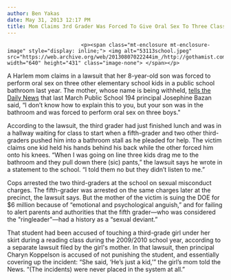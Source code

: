 ```yaml
---
author: Ben Yakas
date: May 31, 2013 12:17 PM
title: Mom Claims 3rd Grader Was Forced To Give Oral Sex To Three Classmates
---
```



                            
                            
                            
                            <p><span class="mt-enclosure mt-enclosure-image" style="display: inline;"> <img alt="53113school.jpeg" src="https://web.archive.org/web/20130807022244im_/http://gothamist.com/attachments/byakas/53113school.jpeg" width="640" height="431" class="image-none"> </span></p>

<p>A Harlem mom claims in a lawsuit that her 8-year-old son was forced to perform oral sex on three other elementary school kids in a public school bathroom last year. The mother, whose name is being withheld, <a href="https://web.archive.org/web/20130807022244/http://www.nydailynews.com/news/crime/boy-forced-perform-oral-sex-male-classmates-article-1.1359299">tells the Daily News</a> that last March Public School 194 principal Josephine Bazan said, &#x201C;I don&#x2019;t know how to explain this to you, but your son was in the bathroom and was forced to perform oral sex on three boys.&quot; </p>

<p>According to the lawsuit, the third grader had just finished lunch and was in a hallway waiting for class to start when a fifth-grader and two other third-graders pushed him into a bathroom stall as he pleaded for help. The victim claims one kid held his hands behind his back while the other forced him onto his knees. &#x201C;When I was going on line three kids drag me to the bathroom and they pull down there (sic) pants,&#x201D; the lawsuit says he wrote in a statement to the school. &#x201C;I told them no but they didn&#x2019;t listen to me.&#x201D;</p>

<p>Cops arrested the two third-graders at the school on sexual misconduct charges. The fifth-grader was arrested on the same charges later at the precinct, the lawsuit says. But the mother of the victim is suing the DOE for $6 million because of &#x201C;emotional and psychological anguish,&#x201D; and for failing to alert parents and authorities that the fifth grader&#x2014;who was considered the &quot;ringleader&quot;&#x2014;had a history as a &#x201C;sexual deviant.&#x201D;</p>

<p>That student had been accused of touching a third-grade girl under her skirt during a reading class during the 2009/2010 school year, according to a separate lawsuit filed by the girl&apos;s mother. In that lawsuit, then principal Charyn Koppelson is accused of not punishing the student, and essentially covering up the incident: &#x201C;She said, &#x2018;He&#x2019;s just a kid,&#x2019;&#x201D; the girl&#x2019;s mom told the News. &#x201C;(The incidents) were never placed in the system at all.&#x201D;</p>
                            
                            
                            